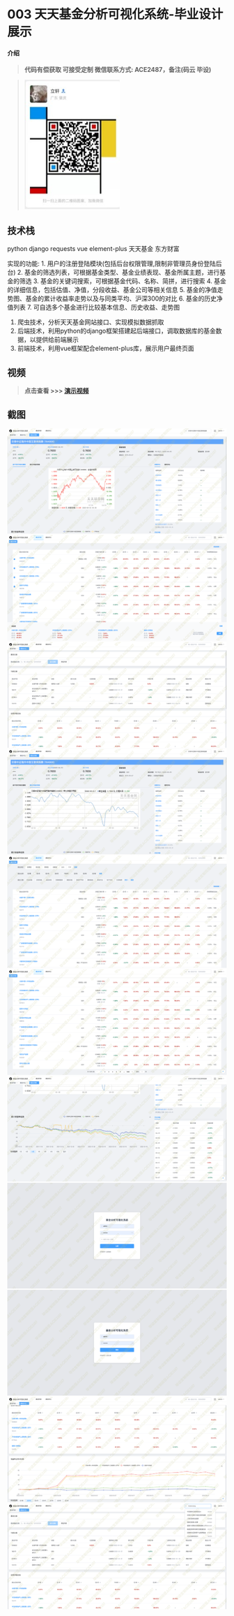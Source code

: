 # 003 天天基金分析可视化系统-毕业设计展示

#### 介绍

> **代码有偿获取 可接受定制 微信联系方式: ACE2487，备注(码云 毕设)**

> ![](./qrcode.jpg)

## 技术栈

python django requests vue element-plus 天天基金 东方财富

实现的功能:
	1. 用户的注册登陆模块(包括后台权限管理,限制非管理员身份登陆后台)
	2. 基金的筛选列表，可根据基金类型、基金业绩表现、基金所属主题，进行基金的筛选
	3. 基金的关键词搜索，可根据基金代码、名称、简拼，进行搜索
	4. 基金的详细信息，包括估值、净值，分段收益、基金公司等相关信息
	5. 基金的净值走势图、基金的累计收益率走势以及与同类平均、沪深300的对比
	6. 基金的历史净值列表
	7. 可自选多个基金进行比较基本信息、历史收益、走势图

1. 爬虫技术，分析天天基金网站接口、实现模拟数据抓取
2. 后端技术，利用python的django框架搭建起后端接口，调取数据库的基金数据，以提供给前端展示
3. 前端技术，利用vue框架配合element-plus库，展示用户最终页面


## 视频

> **点击查看 \>\>\> [演示视频](https://www.bilibili.com/video/BV1xu411k7iH/)**

## 截图

![](./01.png)
![](./02.png)
![](./03.png)
![](./04.png)
![](./05.png)
![](./06.png)
![](./07.png)
![](./08.png)
![](./09.png)
![](./10.png)
![](./11.png)